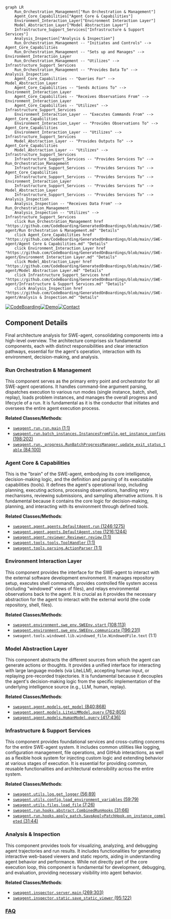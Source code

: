 ```mermaid
graph LR
    Run_Orchestration_Management["Run Orchestration & Management"]
    Agent_Core_Capabilities["Agent Core & Capabilities"]
    Environment_Interaction_Layer["Environment Interaction Layer"]
    Model_Abstraction_Layer["Model Abstraction Layer"]
    Infrastructure_Support_Services["Infrastructure & Support Services"]
    Analysis_Inspection["Analysis & Inspection"]
    Run_Orchestration_Management -- "Initiates and Controls" --> Agent_Core_Capabilities
    Run_Orchestration_Management -- "Sets up and Manages" --> Environment_Interaction_Layer
    Run_Orchestration_Management -- "Utilizes" --> Infrastructure_Support_Services
    Run_Orchestration_Management -- "Provides Data To" --> Analysis_Inspection
    Agent_Core_Capabilities -- "Queries For" --> Model_Abstraction_Layer
    Agent_Core_Capabilities -- "Sends Actions To" --> Environment_Interaction_Layer
    Agent_Core_Capabilities -- "Receives Observations From" --> Environment_Interaction_Layer
    Agent_Core_Capabilities -- "Utilizes" --> Infrastructure_Support_Services
    Environment_Interaction_Layer -- "Executes Commands From" --> Agent_Core_Capabilities
    Environment_Interaction_Layer -- "Provides Observations To" --> Agent_Core_Capabilities
    Environment_Interaction_Layer -- "Utilizes" --> Infrastructure_Support_Services
    Model_Abstraction_Layer -- "Provides Outputs To" --> Agent_Core_Capabilities
    Model_Abstraction_Layer -- "Utilizes" --> Infrastructure_Support_Services
    Infrastructure_Support_Services -- "Provides Services To" --> Run_Orchestration_Management
    Infrastructure_Support_Services -- "Provides Services To" --> Agent_Core_Capabilities
    Infrastructure_Support_Services -- "Provides Services To" --> Environment_Interaction_Layer
    Infrastructure_Support_Services -- "Provides Services To" --> Model_Abstraction_Layer
    Infrastructure_Support_Services -- "Provides Services To" --> Analysis_Inspection
    Analysis_Inspection -- "Receives Data From" --> Run_Orchestration_Management
    Analysis_Inspection -- "Utilizes" --> Infrastructure_Support_Services
    click Run_Orchestration_Management href "https://github.com/CodeBoarding/GeneratedOnBoardings/blob/main//SWE-agent/Run Orchestration & Management.md" "Details"
    click Agent_Core_Capabilities href "https://github.com/CodeBoarding/GeneratedOnBoardings/blob/main//SWE-agent/Agent Core & Capabilities.md" "Details"
    click Environment_Interaction_Layer href "https://github.com/CodeBoarding/GeneratedOnBoardings/blob/main//SWE-agent/Environment Interaction Layer.md" "Details"
    click Model_Abstraction_Layer href "https://github.com/CodeBoarding/GeneratedOnBoardings/blob/main//SWE-agent/Model Abstraction Layer.md" "Details"
    click Infrastructure_Support_Services href "https://github.com/CodeBoarding/GeneratedOnBoardings/blob/main//SWE-agent/Infrastructure & Support Services.md" "Details"
    click Analysis_Inspection href "https://github.com/CodeBoarding/GeneratedOnBoardings/blob/main//SWE-agent/Analysis & Inspection.md" "Details"
```
[![CodeBoarding](https://img.shields.io/badge/Generated%20by-CodeBoarding-9cf?style=flat-square)](https://github.com/CodeBoarding/CodeBoarding)[![Demo](https://img.shields.io/badge/Try%20our-Demo-blue?style=flat-square)](https://www.codeboarding.org/demo)[![Contact](https://img.shields.io/badge/Contact%20us%20-%20contact@codeboarding.org-lightgrey?style=flat-square)](mailto:contact@codeboarding.org)

## Component Details

Final architecture analysis for SWE-agent, consolidating components into a high-level overview. The architecture comprises six fundamental components, each with distinct responsibilities and clear interaction pathways, essential for the agent's operation, interaction with its environment, decision-making, and analysis.

### Run Orchestration & Management
This component serves as the primary entry point and orchestrator for all SWE-agent operations. It handles command-line argument parsing, dispatches execution to various run modes (single instance, batch, shell, replay), loads problem instances, and manages the overall progress and lifecycle of a run. It is fundamental as it is the conductor that initiates and oversees the entire agent execution process.


**Related Classes/Methods**:

- <a href="https://github.com/SWE-agent/SWE-agent/blob/master/sweagent/run/run.py#L1-L1" target="_blank" rel="noopener noreferrer">`sweagent.run.run.main` (1:1)</a>
- <a href="https://github.com/SWE-agent/SWE-agent/blob/master/sweagent/run/batch_instances.py#L198-L202" target="_blank" rel="noopener noreferrer">`sweagent.run.batch_instances.InstancesFromFile.get_instance_configs` (198:202)</a>
- <a href="https://github.com/SWE-agent/SWE-agent/blob/master/sweagent/run/_progress.py#L84-L100" target="_blank" rel="noopener noreferrer">`sweagent.run._progress.RunBatchProgressManager.update_exit_status_table` (84:100)</a>


### Agent Core & Capabilities
This is the "brain" of the SWE-agent, embodying its core intelligence, decision-making logic, and the definition and parsing of its executable capabilities (tools). It defines the agent's operational loop, including planning, executing actions, processing observations, handling retry mechanisms, reviewing submissions, and sampling alternative actions. It is fundamental because it contains the core logic for decision-making, planning, and interacting with its environment through defined tools.


**Related Classes/Methods**:

- <a href="https://github.com/SWE-agent/SWE-agent/blob/master/sweagent/agent/agents.py#L1246-L1275" target="_blank" rel="noopener noreferrer">`sweagent.agent.agents.DefaultAgent.run` (1246:1275)</a>
- <a href="https://github.com/SWE-agent/SWE-agent/blob/master/sweagent/agent/agents.py#L1216-L1244" target="_blank" rel="noopener noreferrer">`sweagent.agent.agents.DefaultAgent.step` (1216:1244)</a>
- <a href="https://github.com/SWE-agent/SWE-agent/blob/master/sweagent/agent/reviewer.py#L1-L1" target="_blank" rel="noopener noreferrer">`sweagent.agent.reviewer.Reviewer.review` (1:1)</a>
- <a href="https://github.com/SWE-agent/SWE-agent/blob/master/sweagent/tools/tools.py#L1-L1" target="_blank" rel="noopener noreferrer">`sweagent.tools.tools.ToolHandler` (1:1)</a>
- <a href="https://github.com/SWE-agent/SWE-agent/blob/master/sweagent/tools/parsing.py#L1-L1" target="_blank" rel="noopener noreferrer">`sweagent.tools.parsing.ActionParser` (1:1)</a>


### Environment Interaction Layer
This component provides the interface for the SWE-agent to interact with the external software development environment. It manages repository setup, executes shell commands, provides controlled file system access (including "windowed" views of files), and relays environmental observations back to the agent. It is crucial as it provides the necessary abstraction for the agent to interact with the external world (the code repository, shell, files).


**Related Classes/Methods**:

- <a href="https://github.com/SWE-agent/SWE-agent/blob/master/sweagent/environment/swe_env.py#L108-L113" target="_blank" rel="noopener noreferrer">`sweagent.environment.swe_env.SWEEnv.start` (108:113)</a>
- <a href="https://github.com/SWE-agent/SWE-agent/blob/master/sweagent/environment/swe_env.py#L196-L231" target="_blank" rel="noopener noreferrer">`sweagent.environment.swe_env.SWEEnv.communicate` (196:231)</a>
- `sweagent.tools.windowed.lib.windowed_file.WindowedFile.text` (1:1)


### Model Abstraction Layer
This component abstracts the different sources from which the agent can generate actions or thoughts. It provides a unified interface for interacting with large language models (via LiteLLM), accepting human input, or replaying pre-recorded trajectories. It is fundamental because it decouples the agent's decision-making logic from the specific implementation of the underlying intelligence source (e.g., LLM, human, replay).


**Related Classes/Methods**:

- <a href="https://github.com/SWE-agent/SWE-agent/blob/master/sweagent/agent/models.py#L840-L868" target="_blank" rel="noopener noreferrer">`sweagent.agent.models.get_model` (840:868)</a>
- <a href="https://github.com/SWE-agent/SWE-agent/blob/master/sweagent/agent/models.py#L762-L805" target="_blank" rel="noopener noreferrer">`sweagent.agent.models.LiteLLMModel.query` (762:805)</a>
- <a href="https://github.com/SWE-agent/SWE-agent/blob/master/sweagent/agent/models.py#L417-L436" target="_blank" rel="noopener noreferrer">`sweagent.agent.models.HumanModel.query` (417:436)</a>


### Infrastructure & Support Services
This component provides foundational services and cross-cutting concerns for the entire SWE-agent system. It includes common utilities like logging, configuration management, file operations, and GitHub interactions, as well as a flexible hook system for injecting custom logic and extending behavior at various stages of execution. It is essential for providing common, reusable functionalities and architectural extensibility across the entire system.


**Related Classes/Methods**:

- <a href="https://github.com/SWE-agent/SWE-agent/blob/master/sweagent/utils/log.py#L56-L89" target="_blank" rel="noopener noreferrer">`sweagent.utils.log.get_logger` (56:89)</a>
- <a href="https://github.com/SWE-agent/SWE-agent/blob/master/sweagent/utils/config.py#L59-L79" target="_blank" rel="noopener noreferrer">`sweagent.utils.config.load_environment_variables` (59:79)</a>
- <a href="https://github.com/SWE-agent/SWE-agent/blob/master/sweagent/utils/files.py#L7-L26" target="_blank" rel="noopener noreferrer">`sweagent.utils.files.load_file` (7:26)</a>
- <a href="https://github.com/SWE-agent/SWE-agent/blob/master/sweagent/run/hooks/abstract.py#L31-L66" target="_blank" rel="noopener noreferrer">`sweagent.run.hooks.abstract.CombinedRunHooks` (31:66)</a>
- <a href="https://github.com/SWE-agent/SWE-agent/blob/master/sweagent/run/hooks/apply_patch.py#L31-L44" target="_blank" rel="noopener noreferrer">`sweagent.run.hooks.apply_patch.SaveApplyPatchHook.on_instance_completed` (31:44)</a>


### Analysis & Inspection
This component provides tools for visualizing, analyzing, and debugging agent trajectories and run results. It includes functionalities for generating interactive web-based viewers and static reports, aiding in understanding agent behavior and performance. While not directly part of the core execution loop, this component is fundamental for development, debugging, and evaluation, providing necessary visibility into agent behavior.


**Related Classes/Methods**:

- <a href="https://github.com/SWE-agent/SWE-agent/blob/master/sweagent/inspector/server.py#L269-L303" target="_blank" rel="noopener noreferrer">`sweagent.inspector.server.main` (269:303)</a>
- <a href="https://github.com/SWE-agent/SWE-agent/blob/master/sweagent/inspector/static.py#L95-L122" target="_blank" rel="noopener noreferrer">`sweagent.inspector.static.save_static_viewer` (95:122)</a>




### [FAQ](https://github.com/CodeBoarding/GeneratedOnBoardings/tree/main?tab=readme-ov-file#faq)